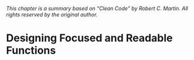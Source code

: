 *This chapter is a summary based on “Clean Code” by Robert C. Martin. All rights reserved by the original author.*

# Designing Focused and Readable Functions

